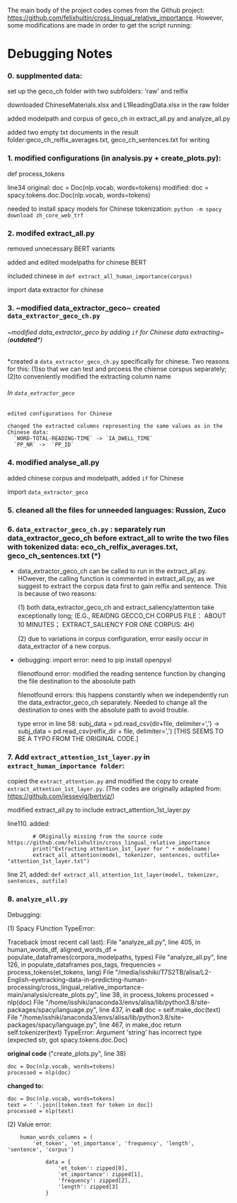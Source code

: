 The main body of the project codes comes from the Github project: https://github.com/felixhultin/cross_lingual_relative_importance.
However, some modifications are made in order to get the script running:
# Debugging Notes

### 0. supplmented data:  
  set up the geco_ch folder with two subfolders: 'raw' and relfix
  
  downloaded ChineseMaterials.xlsx and L1ReadingData.xlsx in the raw folder
  
  added modelpath and corpus of geco_ch in extract_all.py and analyze_all.py
  
  added two empty txt documents in the result folder:geco_ch_relfix_averages.txt, geco_ch_sentences.txt for writing

### 1. modified configurations (in analysis.py + create_plots.py): 

def process_tokens

line34
original:
doc = Doc(nlp.vocab, words=tokens)
modified:
doc = spacy.tokens.doc.Doc(nlp.vocab, words=tokens)

needed to install spacy models for Chinese tokenization: `python -m spacy download zh_core_web_trf`

### 2. modifed extract_all.py
  removed unnecessary BERT variants
  
  added and edited modelpaths for chinese BERT
  
  included chinese in `def extract_all_human_importance(corpus)`
  
  import data extractor for chinese

### 3. ~modified data_extractor_geco~ created `data_extractor_geco_ch.py`

   ###### ~modified data_extractor_geco by adding `if` for Chinese data extracting~ (**outdated***)
   
  *created a `data_extractor_geco_ch.py` specifically for chinese. Two reasons for  this:
    (1)so that we can test and prcoess the chiense corspus separately;
    (2)to conveniently modified the extracting column name
    
   ###### In `data_extractor_geco`
    
    edited configurations for Chinese
    
    changed the extracted columns representing the same values as in the Chinese data:
      `WORD-TOTAL-READING-TIME` -> `IA_DWELL_TIME`
      `PP_NR` ->  `PP_ID`

### 4. modified analyse_all.py
  added chinese corpus and modelpath, added `if` for Chinese
  
  import `data_extractor_geco`

### 5. cleaned all the files for unneeded languages: Russion, Zuco

  
### 6. `data_extractor_geco_ch.py` : separately run data_extractor_geco_ch before extract_all to write the two files with tokenized data: eco_ch_relfix_averages.txt, geco_ch_sentences.txt (*)

- data_extractor_geco_ch can be called to run in the extract_all.py. HOwever, the calling function is commented in extract_all.py, as we suggest to extract the corpus data first to gain relfix and sentence. This is because of two reasons:

    (1) both data_extractor_geco_ch and extract_saliency/attention take exceptionally long; (E.G., REAIDNG GECCO_CH CORPUS FILE： ABOUT 10 MINUTES； EXTRACT_SALIENCY FOR ONE CORPUS: 4H)
    
    (2) due to variations in corpus configuration, error easily occur in data_extractor of a new corpus.

- debugging: 
    import error: need to pip install openpyxl
    
    filenotfound error: modified the reading sentence function by changing the file destination to the abosolute path
    
    filenotfound errors: this happens constantly when we independently run the data_extractor_geco_ch separately. Needed to change all the destination to ones with the absolute path to avoid trouble.
    
    type error in line 58:  subj_data = pd.read_csv(dir+file, delimiter=',') -> subj_data = pd.read_csv(relfix_dir + file, delimiter=',') [THIS SEEMS TO BE A TYPO FROM THE ORIGINAL CODE.]
    
 
    
### 7.  Add `extract_attention_1st_layer.py` in `extract_human_importance folder`:

copied the `extract_attention.py` and modified the copy to create `extract_attention_1st_layer.py`. (The codes are originally adapted from: https://github.com/jessevig/bertviz/)

modified extract_all.py to include extract_attention_1st_layer.py

line110. added:
```
        # ORiginally missing from the source code https://github.com/felixhultin/cross_lingual_relative_importance
        print("Extracting attention_1st_layer for " + modelname)
        extract_all_attention(model, tokenizer, sentences, outfile+ "attention_1st_layer.txt")
```
line 21, added:
`def extract_all_attention_1st_layer(model, tokenizer, sentences, outfile)`

### 8. `analyze_all.py` 
Debugging:

(1) Spacy FUnction TypeError:

Traceback (most recent call last):
  File "analyze_all.py", line 405, in <module>
    human_words_df, aligned_words_df = populate_dataframes(corpora_modelpaths, types)
  File "analyze_all.py", line 126, in populate_dataframes
    pos_tags, frequencies = process_tokens(et_tokens, lang)
  File "/media/isshiki/T7S2TB/alisa/L2-English-eyetracking-data-in-predicting-human-processing/cross_lingual_relative_importance-main/analysis/create_plots.py", line 38, in process_tokens
    processed = nlp(doc)
  File "/home/isshiki/anaconda3/envs/alisa/lib/python3.8/site-packages/spacy/language.py", line 437, in __call__
    doc = self.make_doc(text)
  File "/home/isshiki/anaconda3/envs/alisa/lib/python3.8/site-packages/spacy/language.py", line 467, in make_doc
    return self.tokenizer(text)
TypeError: Argument 'string' has incorrect type (expected str, got spacy.tokens.doc.Doc)
  
 **original code** ("create_plots.py", line 38)
```
doc = Doc(nlp.vocab, words=tokens)
processed = nlp(doc)
```
 **changed to:**
```
doc = Doc(nlp.vocab, words=tokens)
text = ' '.join([token.text for token in doc])
processed = nlp(text)
```
(2) Value error:
```
    human_words_columns = (
        'et_token', 'et_importance', 'frequency', 'length', 'sentence', 'corpus')
```
```
            data = {
                'et_token': zipped[0],
                'et_importance': zipped[1],
                'frequency': zipped[2],
                'length': zipped[3]
            }
 ```
